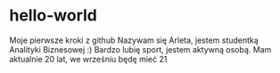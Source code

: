 # hello-world
Moje pierwsze kroki z  github
Nazywam się Arleta, jestem studentką Analityki Biznesowej  :)
Bardzo lubię sport, jestem aktywną osobą.
Mam aktualnie 20 lat, we wrześniu będę mieć 21
